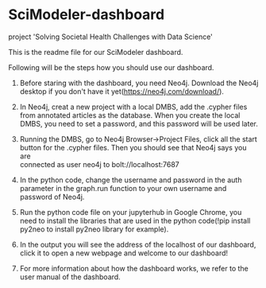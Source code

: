 # SciModeler-dashboard
project 'Solving Societal Health Challenges with Data Science'

This is the readme file for our SciModeler dashboard.

Following will be the steps how you should use our dashboard.

1. Before staring with the dashboard, you need Neo4j. Download the Neo4j desktop if you don't have it yet(https://neo4j.com/download/).

2. In Neo4j, creat a new project with a local DMBS, add the .cypher files from annotated articles as the database. When you create the local DMBS, you need to set a password,
and this password will be used later.

3. Running the DMBS, go to Neo4j Browser->Project Files, click all the start button for the .cypher files. Then you should see that Neo4j says you are  
connected as user neo4j to bolt://localhost:7687

4. In the python code, change the username and password in the auth parameter in the graph.run function to your own username and password of Neo4j.

5. Run the python code file on your jupyterhub in Google Chrome, you need to install the libraries that are used in the python code(!pip install py2neo to install py2neo library for example).

6. In the output you will see the address of the localhost of our dashboard, click it to open a new webpage and welcome to our dashboard!

7. For more information about how the dashboard works, we refer to the user manual of the dashboard.
